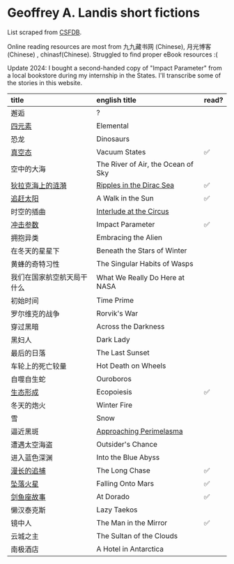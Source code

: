 # Geoffrey A. Landis short fictions

List scraped from [CSFDB](https://csfdb.scifi-wiki.com/people/754).

Online reading resources  are most from 九九藏书网 (Chinese), 月光博客 (Chinese) , chinasf(Chinese). Struggled to find proper eBook resources :(

Update 2024: I bought a second-handed copy of "Impact Parameter" from a local bookstore during my internship in the States. I'll transcribe some of the stories in this website.

| title                                                        | english title                      | read? |
| :----------------------------------------------------------- | :--------------------------------- | ----- |
| 邂逅                                                         | ?                                  |       |
| [四元素](http://st.kanxshuo.com/book-73635-10.html)          | Elemental                          |       |
| 恐龙                                                         | Dinosaurs                          |       |
| [真空态](https://www.99csw.com/book/10134/364697.htm)        | Vacuum States                      | ✅      |
| 空中的大海                                                   | The River of Air, the Ocean of Sky |       |
| [狄拉克海上的涟漪](https://www.williamlong.info/story/archives/355.html) | [Ripples in the Dirac Sea](./geoffrey-a-landis-short-fictions/ripples-in-the-dirac-sea.md)           | ✅     |
| [追赶太阳](https://www.99csw.com/article/9288.htm)           | A Walk in the Sun                  | ✅     |
| 时空的插曲                                                   | [Interlude at the Circus](http://www.geoffreylandis.com/interlude.htp)            |       |
| [冲击参数]((http://st.kanxshuo.com/book-73635-6.html))       | Impact Parameter                   | ✅      |
| 拥抱异类                                                     | Embracing the Alien                |       |
| 在冬天的星星下                                               | Beneath the Stars of Winter        |       |
| 黄蜂的奇特习性                                               | The Singular Habits of Wasps       |       |
| 我们在国家航空航天局干什么                                   | What We Really Do Here at NASA     |       |
| 初始时间                                                     | Time Prime                         |       |
| 罗尔维克的战争                                               | Rorvik's War                       |       |
| 穿过黑暗                                                     | Across the Darkness                |       |
| 黑妇人                                                       | Dark Lady                          |       |
| 最后的日落                                                   | The Last Sunset                    |       |
| 车轮上的死亡较量                                             | Hot Death on Wheels                |       |
| 自噬自生蛇                                                   | Ouroboros                          |       |
| [生态形成](http://st.kanxshuo.com/book-73635-19.html)        | Ecopoiesis                         | ✅      |
| 冬天的炮火                                                   | Winter Fire                        |       |
| 雪                                                           | Snow                               |       |
| 逼近黑斑                                                     | [Approaching Perimelasma](http://www.infinityplus.co.uk/stories/perimelasma.htm)            |       |
| 遭遇太空海盗                                                 | Outsider's Chance                  |       |
| 进入蓝色深渊                                                 | Into the Blue Abyss                |       |
| [漫长的追捕](https://www.cdstm.cn/theme/khsj/khxs/dpxs/201807/t20180702_815923.html) | The Long Chase                     | ✅      |
| [坠落火星](https://www.williamlong.info/story/archives/1298.html) | Falling Onto Mars                  | ✅     |
| [剑鱼座故事](https://www.cdstm.cn/theme/khsj/khxs/dpxs/201706/t20170619_515497.html) | At Dorado                          | ✅      |
| 懒汉泰克斯                                                   | Lazy Taekos                        |       |
| 镜中人                                                       | The Man in the Mirror              | ✅     |
| 云城之主                                                     | The Sultan of the Clouds           |       |
| 南极酒店                                                     | A Hotel in Antarctica              |       |
